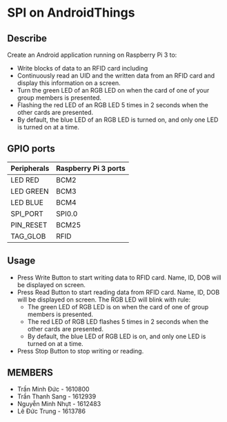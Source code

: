 # SPI on AndroidThings

## Describe
 Create an Android application running on Raspberry Pi 3 to:
 + Write blocks of data to an RFID card including
 + Continuously read an UID and the written data from an RFID card and display this information
on a screen.
 + Turn the green LED of an RGB LED on when the card of one of your group members is presented.
 + Flashing the red LED of an RGB LED 5 times in 2 seconds when the other cards are presented.
+ By default, the blue LED of an RGB LED is turned on, and only one LED is turned on at a time.

## GPIO ports

| Peripherals    |  Raspberry Pi 3 ports |
|----------------|-----------------------|
| LED RED        |  BCM2|
| LED GREEN      |  BCM3|
| LED BLUE       |  BCM4|
| SPI_PORT       |  SPI0.0|
| PIN_RESET      |  BCM25|
| TAG_GLOB         |  RFID|


## Usage

+ Press Write Button to start writing data to RFID card. Name, ID, DOB will be displayed on screen.
+ Press Read Button to start reading data from RFID card. Name, ID, DOB will be displayed on screen. The RGB LED will blink with rule:
	+ The green LED of RGB LED is on when the card of one of group members is presented.
    + The red LED of RGB LED flashes 5 times in 2 seconds when the other cards are presented.
    + By default, the blue LED of RGB LED is on, and only one LED is turned on at a time.
+ Press Stop Button to stop writing or reading.

## MEMBERS

+ Trần Minh Đức - 1610800
+ Trần Thanh Sang - 1612939
+ Nguyễn Minh Nhựt - 1612483
+ Lê Đức Trung - 1613786


